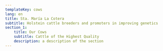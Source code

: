 ```yaml
---
templateKey: cows
lang: en
title: Sta. María La Cotera
subtitle: Holstein cattle breeders and promoters in improving genetics in Mexico
section_1:
    title: Our Cows
    subtitle: Cattle of the Highest Quality
    description: a description of the section 
---
```

